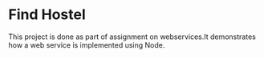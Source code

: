 # Find Hostel

This project is done as part of assignment on webservices.It demonstrates how a web service is implemented using Node.